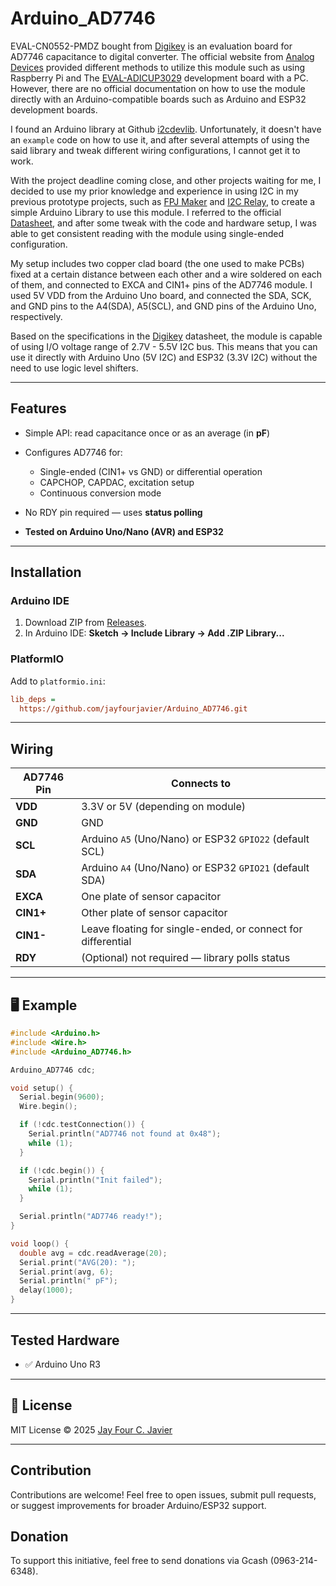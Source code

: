 # Arduino_AD7746

EVAL-CN0552-PMDZ bought from [Digikey](https://www.digikey.ph/en/products/detail/analog-devices-inc/EVAL-CN0552-PMDZ/15848866) is an evaluation board for AD7746 capacitance to digital converter. The official website from [Analog Devices](https://www.analog.com/en/resources/reference-designs/circuits-from-the-lab/cn0552.html) provided different methods to utilize this module such as using Raspberry Pi and The [EVAL-ADICUP3029](https://www.digikey.com/en/products/detail/analog-devices-inc/EVAL-ADICUP3029/7068733) development board with a PC. However, there are no official documentation on how to use the module directly with an Arduino-compatible boards such as Arduino and ESP32 development boards. 

I found an Arduino library at Github [i2cdevlib](https://github.com/jrowberg/i2cdevlib/tree/master/Arduino/AD7746). Unfortunately, it doesn't have an ```example``` code on how to use it, and after several attempts of using the said library and tweak different wiring configurations, I cannot get it to work.

With the project deadline coming close, and other projects waiting for me, I decided to use my prior knowledge and experience in using I2C in my previous prototype projects, such as [FPJ Maker](#) and [I2C Relay](#), to create a simple Arduino Library to use this module. I referred to the official [Datasheet](https://www.analog.com/media/en/technical-documentation/data-sheets/ad7745_7746.pdf), and after some tweak with the code and hardware setup, I was able to get consistent reading with the module using single-ended configuration. 

My setup includes two copper clad board (the one used to make PCBs) fixed at a certain distance between each other and a wire soldered on each of them, and connected to EXCA and CIN1+ pins of the AD7746 module. I used 5V VDD from the Arduino Uno board, and connected the SDA, SCK, and GND pins to the A4(SDA), A5(SCL), and GND pins of the Arduino Uno, respectively.

Based on the specifications in the [Digikey](https://wiki.analog.com/resources/eval/user-guides/circuits-from-the-lab/cn0552) datasheet, the module is capable of using I/O voltage range of 2.7V - 5.5V I2C bus. This means that you can use it directly with Arduino Uno (5V I2C) and ESP32 (3.3V I2C) without the need to use logic level shifters. 

---

## Features

* Simple API: read capacitance once or as an average (in **pF**)
* Configures AD7746 for:

  * Single-ended (CIN1+ vs GND) or differential operation
  * CAPCHOP, CAPDAC, excitation setup
  * Continuous conversion mode
* No RDY pin required — uses **status polling**
* **Tested on Arduino Uno/Nano (AVR) and ESP32**

---

## Installation

### Arduino IDE

1. Download ZIP from [Releases](https://github.com/jayfourjavier/Arduino_AD7746).
2. In Arduino IDE: **Sketch → Include Library → Add .ZIP Library...**

### PlatformIO

Add to `platformio.ini`:

```ini
lib_deps =
  https://github.com/jayfourjavier/Arduino_AD7746.git
```

---

## Wiring

| AD7746 Pin | Connects to                                                  |
| ---------- | ------------------------------------------------------------ |
| **VDD**    | 3.3V or 5V (depending on module)                             |
| **GND**    | GND                                                          |
| **SCL**    | Arduino `A5` (Uno/Nano) or ESP32 `GPIO22` (default SCL)      |
| **SDA**    | Arduino `A4` (Uno/Nano) or ESP32 `GPIO21` (default SDA)      |
| **EXCA**   | One plate of sensor capacitor                                |
| **CIN1+**  | Other plate of sensor capacitor                              |
| **CIN1-**  | Leave floating for single-ended, or connect for differential |
| **RDY**    | (Optional) not required — library polls status               |


---

## 🖥️ Example

```cpp
#include <Arduino.h>
#include <Wire.h>
#include <Arduino_AD7746.h>

Arduino_AD7746 cdc;

void setup() {
  Serial.begin(9600);
  Wire.begin();

  if (!cdc.testConnection()) {
    Serial.println("AD7746 not found at 0x48");
    while (1);
  }

  if (!cdc.begin()) {
    Serial.println("Init failed");
    while (1);
  }

  Serial.println("AD7746 ready!");
}

void loop() {
  double avg = cdc.readAverage(20);
  Serial.print("AVG(20): ");
  Serial.print(avg, 6);
  Serial.println(" pF");
  delay(1000);
}
```



---



## Tested Hardware

* ✅ Arduino Uno R3


---

## 📜 License

MIT License © 2025 [Jay Four C. Javier](https://github.com/jayfourjavier)

---

## Contribution

Contributions are welcome! Feel free to open issues, submit pull requests, or suggest improvements for broader Arduino/ESP32 support.

## Donation
To support this initiative, feel free to send donations via Gcash (0963-214-6348).

